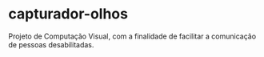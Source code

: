 # capturador-olhos
Projeto de Computação Visual, com a finalidade de facilitar a comunicação de pessoas desabilitadas.
